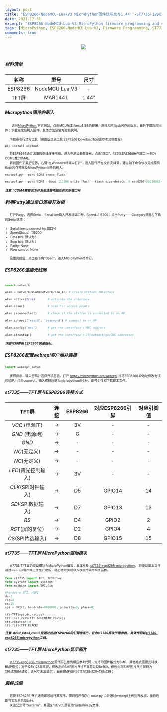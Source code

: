 ```yaml
---
layout: post
title: "ESP8266-NodeMCU-Lua-V3 MicroPython固件烧写及与1.44''-ST7735-128x128-TFT屏连接"
date: 2021-12-31
excerpt: "ESP8266-NodeMCU-Lua-V3 MicroPython firmware programming and connects with 1.44''-ST7735-128x128-TFT Screen"
tags: [MicroPython, ESP8266-NodeMCU-Lua-V3, Firmware Programming, ST7735, Connect TFT]
comments: true
---
```


<center>

![](https://pixabay.com/get/gb9f29b22639acb2aa3bcd160d948fae4cc2ee50b11bc0d0d6c44cb1547790c171825cf3b13a1ba34dd03cd4493224b7db26b65fa66577b73dc00b9a102fa52cba2b904f9d0226634db8c12cd1172a283_1280.jpg)<br><br>

</center>


##### 材料清单

<font color=darkblue size=1>

|名称|型号|尺寸|
|:----:|:----:|:----:|
|ESP8266|NodeMCU Lua V3|-|
|TFT屏|MAR1441|1.44"|

</font>

##### Micropython固件的刷入

&ensp;&ensp;&ensp;<font size=1>访问[MicroPython](https://micropython.org/download/) 官方网站，点击MCU版本为esp8266的链接，选择相应flash闪存的版本，最后下载对应固件；下载完成后刷入固件，具体方法见[官方文档説明](http://docs.micropython.org/en/latest/esp8266/tutorial/intro.html#deploying-the-firmware)。</font>

<font size=1>

&ensp;&ensp;&ensp;下载命令行烧写工具（桌面版烧录工具 ESP8266 DownloadTool请参考其他教程）

```Python
pip install esptool
```

&ensp;&ensp;&ensp;将ESP8266通过USB数据线连接电脑，进入电脑设备管理器，点击“端口”，找到ESP8266所在端口(一般为COM3或COM4)。<br>
&ensp;&ensp;&ensp;转到固件下载后位置，右键“在Windows终端中打开”，进入固件所在文件夹目录，通过如下命令依次完成原有flash闪存擦除及MicroPython固件的刷入。

```Python
esptool.py --port COM4 erase_flash

esptool.py --port COM4 --baud 115200 write_flash --flash_size=detect  0 esp8266-20210902-v1.17.bin
```
***注意：COM4需要改为开发板连接电脑后的实际端口号***
</font>

##### 利用Putty通过串口连接开发板

<font size=1>&ensp;&ensp;&ensp;打开Putty，选择Serial，Serial line填入开发板端口号，Speed=115200；点击Putty——Category界面左下角的Serial选项；
- Serial line to connect to: 端口号
- Speed(baud): 115200
- Data bits: 默认为8
- Stop bits: 默认为1
- Parity: None
- Flow control: None

&ensp;&ensp;&ensp;设置完成后，点击右下角“Open”，进入MicroPython命令行。</font>

##### ESP8266连接无线网

<font size=1>

```Python

import network

wlan = network.WLAN(network.STA_IF) # create station interface

wlan.active(True)       # activate the interface

wlan.scan()             # scan for access points

wlan.isconnected()      # check if the station is connected to an AP

wlan.connect('essid', 'password') # connect to an AP

wlan.config('mac')      # get the interface's MAC address

wlan.ifconfig()         # get the interface's IP/netmask/gw/DNS addresses
```
***详细代码参照 [ESP8266快速指引](http://docs.micropython.org/en/latest/esp8266/quickref.html)。***
</font>

##### ESP8266配置webrepl客户端并连接
<font size=1>

```Python
import webrepl_setup
```
&ensp;&ensp;&ensp;按照提示，输入密码并选择开机自启。打开 https://micropython.org/webrepl 并将ESP8266 IP地址修改为试验机IP，点击connect，输入密码后进入micropython命令行，即可上传和下载脚本文件。
</font>

##### st7735——TFT屏与ESP8266连接方式
<font size=1>

|TFT屏|连接|ESP8266|对应ESP8266引脚|对应引脚值|
|:----:|:----:|:----:|:----:|:----:|
|_VCC_ (电源正)|$\longrightarrow$|3V|-|-|
|_GND_ (电源地)|$\longrightarrow$|G|-|-|
|_GND_|$\longrightarrow$|-|-|-|
|_NC_(无定义)|$\longrightarrow$|-|-|-|
|_NC_(无定义)|$\longrightarrow$|-|-|-|
|_LED_(背光控制输入)|$\longrightarrow$|3V|-|-|
|_CLK_(SPI时钟输入)|$\longrightarrow$|D5|GPIO14|14|
|_SDI_(SPI数据输入)|$\longrightarrow$|D7|GPIO13|13|
|_RS_|$\longrightarrow$|D4|GPIO2|2|
|_RST_(屏的复位)|$\longrightarrow$|D2|GPIO4|4|
|_CS_(SPI片选输入)|$\longrightarrow$|D8|GPIO15|15|

</font>

##### st7735——TFT屏 MicroPython驱动模块
<font size=1>&ensp;&ensp;&ensp;st7735 TFT屏的驱动模块为MicroPython编写，具体参考: [st7735-esp8266-micropython](https://github.com/cheungbx/st7735-esp8266-micropython)。
将驱动脚本文件通过webrepl客户端上传至开发板，随后才可实现导入模块并调用相关函数。

```Python
from st7735 import TFT, TFTColor
from sysfont import sysfont
from machine import SPI,Pin

#hardware SPI, HSPI
dc=2
rst=4
cs=15
spi = SPI(1, baudrate=8000000, polarity=0, phase=0)

tft=TFT(spi,dc,rst,cs)
tft.init_7735(tft.GREENTAB128x128)
tft.rotation(3)
tft.fill(TFT.BLACK)
```
***注意: dc=2,rst=4,cs=15是通过连接ESP8266的引脚值得出，且为st7735模块所需参数，具体代码详[st7735-esp8266-micropython](https://github.com/cheungbx/st7735-esp8266-micropython)文档。***

</font>

##### st7735——TFT屏 MicroPython显示图片
<font size=1>&ensp;&ensp;&ensp;[st7735-esp8266-micropython](https://github.com/cheungbx/st7735-esp8266-micropython)源代码已给出相应参考代码，支持的图片格式为BMP，其他格式需要先转换BMP格式；对于128x128屏来説，修改后的BMP图片尺寸不宜超过128x160，但也勿将BMP图片尺寸保持为128x128(经试验，该尺寸无法显示)，最佳BMP图片尺寸为128x120~128x130；
</font>

##### 最终成果
<font size=1>
&ensp;&ensp;&ensp;若要 ESP8266 开机通电即可运行某程序，需将程序保存在 main.py 中并通过webrepl上传到开发板，重启后即可实现自启动运行。<br>
&ensp;&ensp;&ensp;关注公众号“Guitarliu”，并回复“st7735屏驱动”获取main.py文件。
</font>

